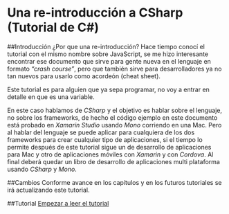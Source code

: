 # Una re-introducción a CSharp (Tutorial de C#)

##Introducción
¿Por que una re-introducción? Hace tiempo conocí el tutorial con el mismo nombre sobre JavaScript, se me hizo interesante encontrar ese documento que sirve para gente nueva en el lenguaje en formato *“crash course”*, pero que también sirve para desarrolladores ya no tan nuevos para usarlo como acordeón (cheat sheet).

Este tutorial es para alguien que ya sepa programar, no voy a entrar en detalle en que es una variable.

En este caso hablamos de *CSharp* y el objetivo es hablar sobre el lenguaje, no sobre los frameworks, de hecho el código ejemplo en este documento está probado en *Xamarin Studio* usando *Mono* corriendo en una Mac. Pero al hablar del lenguaje se puede aplicar para cualquiera de los dos frameworks para crear cualquier tipo de aplicaciones, si el tiempo lo permite después de este tutorial sigue un de desarrollo de aplicaciones para Mac y otro de aplicaciones móviles con *Xamarin* y con *Cordova*. Al final deberá quedar un libro de desarrollo de aplicaciones multi plataforma usando *CSharp* y *Mono*.

##Cambios
Conforme avance en los capítulos y en los futuros tutoriales se irá actualizando este tutorial.


##Tutorial
[Empezar a leer el tutorial](https://github.com/elalecs/reintro-csharp/blob/master/reintro-csharp.md)